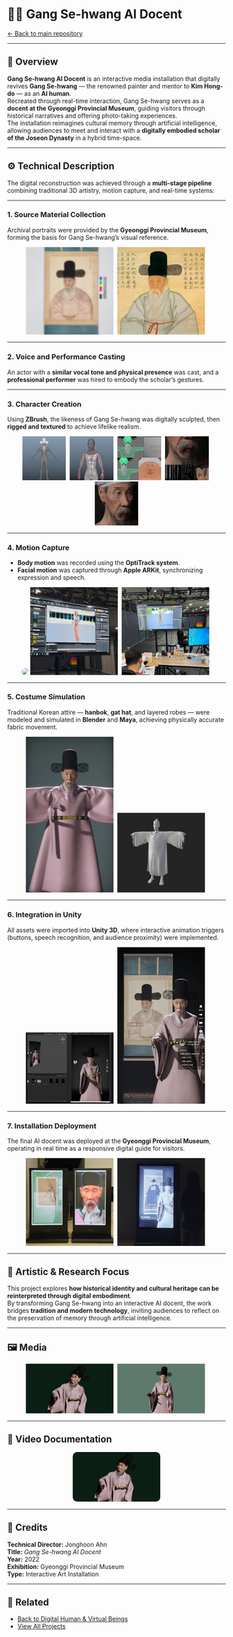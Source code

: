 # 🧑‍🎨 Gang Se-hwang AI Docent  

[← Back to main repository](https://github.com/reusahn/Unity-Unreal-Interaction-Research/tree/main)

---

## 🧠 Overview  
**Gang Se-hwang AI Docent** is an interactive media installation that digitally revives **Gang Se-hwang** — the renowned painter and mentor to **Kim Hong-do** — as an **AI human**.  
Recreated through real-time interaction, Gang Se-hwang serves as a **docent at the Gyeonggi Provincial Museum**, guiding visitors through historical narratives and offering photo-taking experiences.  
The installation reimagines cultural memory through artificial intelligence, allowing audiences to meet and interact with a **digitally embodied scholar of the Joseon Dynasty** in a hybrid time-space.

---

## ⚙️ Technical Description  
The digital reconstruction was achieved through a **multi-stage pipeline** combining traditional 3D artistry, motion capture, and real-time systems:

---

### 1. Source Material Collection  
Archival portraits were provided by the **Gyeonggi Provincial Museum**, forming the basis for Gang Se-hwang’s visual reference.  

<p align="center">
  <img src="./media/GangSehwang_reference_01.jpg" width="40%" style="margin-right:5px;"/>
  <img src="./media/GangSehwang_reference_02.jpg" width="40%" style="margin-right:5px;"/>
</p>

---

### 2. Voice and Performance Casting  
An actor with a **similar vocal tone and physical presence** was cast, and a **professional performer** was hired to embody the scholar’s gestures.  

---

### 3. Character Creation  
Using **ZBrush**, the likeness of Gang Se-hwang was digitally sculpted, then **rigged and textured** to achieve lifelike realism.  

<p align="center">
  <img src="./media/GangSehwang_modeling_01.jpg" width="20%" style="margin-right:5px;"/>
  <img src="./media/GangSehwang_modeling_02.jpg" width="20%" style="margin-right:5px;"/>
  <img src="./media/GangSehwang_modeling_03.jpg" width="20%" style="margin-right:5px;"/>
  <img src="./media/GangSehwang_modeling_04.jpg" width="20%" style="margin-right:5px;"/>
  <img src="./media/GangSehwang_modeling_05.jpg" width="20%" style="margin-right:0px;"/>
</p>

---

### 4. Motion Capture  
- **Body motion** was recorded using the **OptiTrack system**.  
- **Facial motion** was captured through **Apple ARKit**, synchronizing expression and speech.  

<p align="center">
  <img src="./media/GangSehwang_modeling.gif" width="60%" style="border-radius:10px;"/>
  <img src="./media/GangSehwang_Mocap_01.jpg" width="40%" style="margin-right:5px;"/>  
  <img src="./media/GangSehwang_Mocap_02.jpg" width="40%" style="margin-right:5px;"/>    
</p>

---

### 5. Costume Simulation  
Traditional Korean attire — **hanbok**, **gat hat**, and layered robes — were modeled and simulated in **Blender** and **Maya**, achieving physically accurate fabric movement.  

<p align="center">
  <img src="./media/GangSehwang_costume_01.jpg" width="40%" style="margin-right:5px;"/>
  <img src="./media/GangSehwang_costume_02.jpg" width="40%" style="margin-right:5px;"/>
</p>

---

### 6. Integration in Unity  
All assets were imported into **Unity 3D**, where interactive animation triggers (buttons, speech recognition, and audience proximity) were implemented.  

<p align="center">
  <img src="./media/GangSehwang_unity_01.jpg" width="40%" style="margin-right:5px;"/>
  <img src="./media/GangSehwang_unity_02.jpg" width="40%" style="margin-right:5px;"/>
</p>

---

### 7. Installation Deployment  
The final AI docent was deployed at the **Gyeonggi Provincial Museum**, operating in real time as a responsive digital guide for visitors.  

<p align="center">
  <img src="./media/GangSehwang_install_01.jpg" width="40%" style="margin-right:5px;"/>
  <img src="./media/GangSehwang_install_02.jpg" width="40%" style="margin-right:5px;"/>
</p>

---

## 🧩 Artistic & Research Focus  
This project explores **how historical identity and cultural heritage can be reinterpreted through digital embodiment**.  
By transforming Gang Se-hwang into an interactive AI docent, the work bridges **tradition and modern technology**, inviting audiences to reflect on the preservation of memory through artificial intelligence.

---

## 🖼️ Media  
<p align="center">
  <img src="./media/GangSehwang_01.jpg" width="40%" style="margin-right:5px;"/>  
  <img src="./media/GangSehwang_02.jpg" width="40%" style="margin-right:5px;"/>
</p>

---

## 🎥 Video Documentation  
<p align="center">
  <a href="https://vimeo.com/1011866123">
    <img src="./media/GangSehwang_Thumb.jpg" width="40%" style="border-radius:10px;"/>
  </a>
</p>

---

## 👤 Credits  
**Technical Director:** Jonghoon Ahn  
**Title:** *Gang Se-hwang AI Docent*  
**Year:** 2022  
**Exhibition:** Gyeonggi Provincial Museum  
**Type:** Interactive Art Installation  

---

## 🔗 Related  
- [Back to Digital Human & Virtual Beings](../README.md)  
- [View All Projects](https://github.com/reusahn/Unity-Unreal-Interaction-Research/tree/main)
